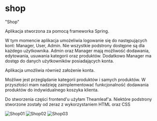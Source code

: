# shop 

"Shop"

Aplikacja stworzona za pomocą frameworka Spring. 

W tym momencie aplikacja umożeliwia logowanie się do następujących kont: Manager, User, Admin.
Nie wszystkie podstrony dostępne są dla każdego użytkownika. 
Admin oraz Manager mają możliwość dodawania, edytowania, usuwania kategorii oraz produktów. 
Dodatkowo Manager ma dostęp do danych użytkowników posiadających konta. 

Aplikacja umożliwia również założenie konta.

Możliwe jest przeglądanie kategorii produktów i samych produktów.
W przyszłości mam nadzieję zaimplementować funkcjonalność dodawania produktów do indywidualnego koszyka klienta. 

Do stworzenia części frontend'u użyłam Theamleaf'a.
Niektóre podstrony stworzone zostały od zeraz z wykorzystaniem HTML oraz CSS

![Shop01](https://user-images.githubusercontent.com/94800584/216557718-a4f385c2-a92e-49d5-b92e-82cc39f33b31.gif)
![Shop02](https://user-images.githubusercontent.com/94800584/216558213-d165d4ed-bb1c-436c-8a30-6b064bcc4987.gif)
![Shop03](https://user-images.githubusercontent.com/94800584/216562948-7d2a3b54-9f98-4719-9084-ad0ee11fa24b.gif)
